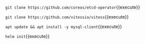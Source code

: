 
`git clone https://github.com/coreos/etcd-operator`{{execute}}

`git clone https://github.com/vitessio/vitess`{{execute}}

`apt update && apt install -y mysql-client`{{execute}}

`helm init`{{execute}}
